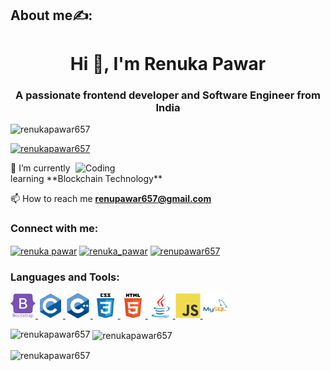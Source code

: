 ## About me✍️:
<h1 align="center">Hi 👋, I'm Renuka Pawar</h1>
<h3 align="center">A passionate frontend developer and Software Engineer from India </h3>

<p align="left"> <img src="https://komarev.com/ghpvc/?username=renukapawar657&label=Profile%20views&color=0e75b6&style=flat" alt="renukapawar657" /> </p>

<p align="left"> <a href="https://github.com/ryo-ma/github-profile-trophy"><img src="https://github-profile-trophy.vercel.app/?username=renukapawar657" alt="renukapawar657" /></a> </p>
<img align="right" alt="Coding" width="400" src="https://c.tenor.com/-6m2vqRjKDEAAAAi/geek-girl.gif">
 🌱 I’m currently learning **Blockchain Technology**

 📫 How to reach me **renupawar657@gmail.com**

<h3 align="left">Connect with me:</h3>
<p align="left">
<a href="https://linkedin.com/in/renuka pawar" target="blank"><img align="center" src="https://raw.githubusercontent.com/rahuldkjain/github-profile-readme-generator/master/src/images/icons/Social/linked-in-alt.svg" alt="renuka pawar" height="30" width="40" /></a>
<a href="https://www.hackerrank.com/renuka_pawar" target="blank"><img align="center" src="https://raw.githubusercontent.com/rahuldkjain/github-profile-readme-generator/master/src/images/icons/Social/hackerrank.svg" alt="renuka_pawar" height="30" width="40" /></a>
<a href="https://auth.geeksforgeeks.org/user/renupawar657" target="blank"><img align="center" src="https://raw.githubusercontent.com/rahuldkjain/github-profile-readme-generator/master/src/images/icons/Social/geeks-for-geeks.svg" alt="renupawar657" height="30" width="40" /></a>
</p>

<h3 align="left">Languages and Tools:</h3>
<p align="left"> <a href="https://getbootstrap.com" target="_blank" rel="noreferrer"> <img src="https://raw.githubusercontent.com/devicons/devicon/master/icons/bootstrap/bootstrap-plain-wordmark.svg" alt="bootstrap" width="40" height="40"/> </a> <a href="https://www.cprogramming.com/" target="_blank" rel="noreferrer"> <img src="https://raw.githubusercontent.com/devicons/devicon/master/icons/c/c-original.svg" alt="c" width="40" height="40"/> </a> <a href="https://www.w3schools.com/cpp/" target="_blank" rel="noreferrer"> <img src="https://raw.githubusercontent.com/devicons/devicon/master/icons/cplusplus/cplusplus-original.svg" alt="cplusplus" width="40" height="40"/> </a> <a href="https://www.w3schools.com/css/" target="_blank" rel="noreferrer"> <img src="https://raw.githubusercontent.com/devicons/devicon/master/icons/css3/css3-original-wordmark.svg" alt="css3" width="40" height="40"/> </a> <a href="https://www.w3.org/html/" target="_blank" rel="noreferrer"> <img src="https://raw.githubusercontent.com/devicons/devicon/master/icons/html5/html5-original-wordmark.svg" alt="html5" width="40" height="40"/> </a> <a href="https://www.java.com" target="_blank" rel="noreferrer"> <img src="https://raw.githubusercontent.com/devicons/devicon/master/icons/java/java-original.svg" alt="java" width="40" height="40"/> </a> <a href="https://developer.mozilla.org/en-US/docs/Web/JavaScript" target="_blank" rel="noreferrer"> <img src="https://raw.githubusercontent.com/devicons/devicon/master/icons/javascript/javascript-original.svg" alt="javascript" width="40" height="40"/> </a> <a href="https://www.mysql.com/" target="_blank" rel="noreferrer"> <img src="https://raw.githubusercontent.com/devicons/devicon/master/icons/mysql/mysql-original-wordmark.svg" alt="mysql" width="40" height="40"/> </a> </p>

<p><img align="left" src="https://github-readme-stats.vercel.app/api/top-langs?username=renukapawar657&show_icons=true&locale=en&layout=compact" alt="renukapawar657" /></p>

<p>&nbsp;<img align="center" src="https://github-readme-stats.vercel.app/api?username=renukapawar657&show_icons=true&locale=en" alt="renukapawar657" /></p>

<p><img align="center" src="https://github-readme-streak-stats.herokuapp.com/?user=renukapawar657&" alt="renukapawar657" /></p>

